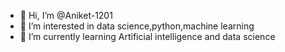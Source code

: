 - 👋 Hi, I’m @Aniket-1201
- 👀 I’m interested in data science,python,machine learning
- 🌱 I’m currently learning Artificial intelligence and data science
  

<!---
Aniket-1201/Aniket-1201 is a ✨ special ✨ repository because its `README.md` (this file) appears on your GitHub profile.
You can click the Preview link to take a look at your changes.
--->
